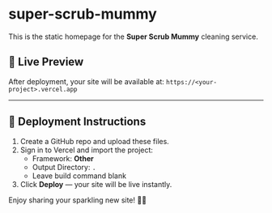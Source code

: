 # super-scrub-mummy

This is the static homepage for the **Super Scrub Mummy** cleaning service.

## 📍 Live Preview

After deployment, your site will be available at:
`https://<your-project>.vercel.app`

---

## 🚀 Deployment Instructions

1. Create a GitHub repo and upload these files.
2. Sign in to Vercel and import the project:
   - Framework: **Other**
   - Output Directory: `.`
   - Leave build command blank
3. Click **Deploy** — your site will be live instantly.

Enjoy sharing your sparkling new site! 💅🏾
